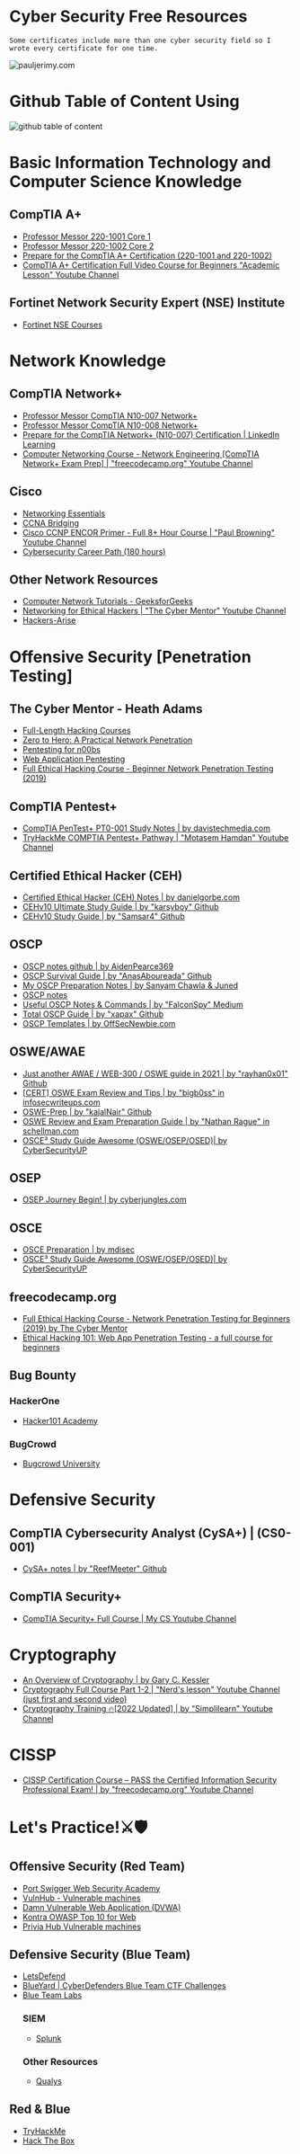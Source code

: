 <h1>Cyber Security Free Resources</h1>

`Some certificates include more than one cyber security field so I wrote every certificate for one time.  `

<img src="https://raw.githubusercontent.com/gokhangokcen1/cyber-security-roadmap/main/photos/certifications.png" alt="pauljerimy.com">
 
 
<h1>Github Table of Content Using</h1>
<img src="https://raw.githubusercontent.com/gokhangokcen1/cyber-security-roadmap/main/photos/tableofcontent.png" alt="github table of content">

<h1>Basic Information Technology and Computer Science Knowledge</h1>
<h2>CompTIA A+</h2>
<ul>
  <li> <a href="https://www.professormesser.com/free-a-plus-training/a-plus-videos/220-1001-training-course/">Professor Messor 220-1001 Core 1  </a> </li>
  <li> <a href="https://www.professormesser.com/free-a-plus-training/a-plus-videos/220-1002-training-course/">Professor Messor 220-1002 Core 2  </a> </li>
  <li> <a href="https://www.linkedin.com/learning/paths/prepare-for-the-comptia-a-plus-certification-220-1001-and-220-1002"> Prepare for the CompTIA A+ Certification (220-1001 and 220-1002)  </a> </li>
  <li> <a href="https://youtu.be/iYRmydayPFs"> CompTIA A+ Certification Full Video Course for Beginners  "Academic Lesson" Youtube Channel </a></li>
</ul>
<h2>Fortinet Network Security Expert (NSE) Institute</h2>
<ul>
 <li><a href="https://training.fortinet.com/course/index.php/Certification:NSE_1/">Fortinet NSE Courses</a> </li>
</ul>

<h1>Network Knowledge</h1>
<h2>CompTIA Network+</h2>
<ul>
  <li> <a href="https://www.professormesser.com/network-plus/n10-007/n10-007-training-course/">Professor Messor CompTIA N10-007 Network+  </a> </li>
  <li> <a href="https://www.professormesser.com/network-plus/n10-008/n10-008-video/n10-008-training-course/">Professor Messor CompTIA N10-008 Network+</a> </li>
  <li> <a href="https://www.linkedin.com/learning/paths/prepare-for-the-comptia-network-plus-n10-007-certification"> Prepare for the CompTIA Network+ (N10-007) Certification | LinkedIn Learning </a> </li>
  <li> <a href="https://youtu.be/qiQR5rTSshw">Computer Networking Course - Network Engineering [CompTIA Network+ Exam Prep] | "freecodecamp.org" Youtube Channel</a></li>
</ul>

<h2>Cisco</h2>
<ul>
  <li> <a href="https://www.netacad.com/courses/networking/networking-essentials">Networking Essentials</a> </li>
  <li> <a href="https://www.netacad.com/courses/networking/ccna-bridging">CCNA Bridging</a> </li>
  <li> <a href="https://www.youtube.com/watch?v=XgmauclCXAU&list=PLEZ7_TnHGBZQBkP1gSkNpq2FMj_6vqyfq&index=10"> Cisco CCNP ENCOR Primer - Full 8+ Hour Course | "Paul Browning" Youtube Channel</a></li> 
  <li> <a href="https://skillsforall.com/career-path/cybersecurity">Cybersecurity Career Path (180 hours)</a> </li>
</ul>

<h2>Other Network Resources</h2>
<ul>
  <li> <a href="https://www.geeksforgeeks.org/computer-network-tutorials/">Computer Network Tutorials - GeeksforGeeks</a> </li>
  <li> <a href="https://www.youtube.com/watch?v=4Kho3Eeyx1U&list=PLLKT__MCUeiyUKmYaakznsZeU4lZYwt_j">Networking for Ethical Hackers | "The Cyber Mentor" Youtube Channel</a></li>
  <li> <a href="https://www.hackers-arise.com/networks-basics">Hackers-Arise</a></li>

</ul>


<h1>Offensive Security [Penetration Testing]</h1>

<h2>The Cyber Mentor - Heath Adams</h2>
<ul>
  
  <li> <a href="https://www.youtube.com/watch?v=fNzpcB7ODxQ&list=PLLKT__MCUeixqHJ1TRqrHsEd6_EdEvo47&index=1">Full-Length Hacking Courses</a></li>
  <li> <a href="https://www.youtube.com/watch?v=qlK174d_uu8&list=PLLKT__MCUeiwBa7d7F_vN1GUwz_2TmVQj">Zero to Hero: A Practical Network Penetration </a></li>
  <li> <a href="https://www.youtube.com/watch?v=JZN3JhoAdWo&list=PLLKT__MCUeiyxF54dBIkzEXT7h8NgqQUB">Pentesting for n00bs</a></li>
  <li> <a href="https://www.youtube.com/watch?v=ZBi8Qa9m5c0&list=PLLKT__MCUeixCoi2jtP2Jj8nZzM4MOzBL">Web Application Pentesting</a></li>
  <li> <a href="https://youtu.be/WnN6dbos5u8">Full Ethical Hacking Course - Beginner Network Penetration Testing (2019)</a></li>
</ul>

<h2>CompTIA Pentest+</h2>
<ul>
  <li> <a href="https://davistechmedia.com/comptia-pentest-pt0-001-study-notes/">CompTIA PenTest+ PT0-001 Study Notes | by davistechmedia.com </a></li>
  <li> <a href="https://www.youtube.com/playlist?list=PLqM63j87R5p4olmWpzqaXMhEP2zEnQhPD">TryHackMe COMPTIA Pentest+ Pathway | "Motasem Hamdan" Youtube Channel </a></li>
</ul>

<h2>Certified Ethical Hacker (CEH)</h2>
<ul>
  <li> <a href="https://www.danielgorbe.com/en/tags/ceh/">Certified Ethical Hacker (CEH) Notes | by danielgorbe.com </a></li>
  <li> <a href="https://karsyboy.github.io/CEHv10_Ultimate_Study_Guide/">CEHv10 Ultimate Study Guide | by "karsyboy" Github </a></li>
  <li> <a href="https://github.com/Samsar4/CEH-v10-Study-Guide/tree/master/modules">CEHv10 Study Guide | by "Samsar4" Github</a></li>

</ul>

<h2>OSCP</h2>
<ul>
  <li><a href="https://github.com/AidenPearce369/OSCP-Notes">OSCP notes github | by AidenPearce369</a> </li>
  <li><a href="https://github.com/wwong99/pentest-notes/blob/master/oscp_resources/OSCP-Survival-Guide.md">OSCP Survival Guide | by "AnasAboureada" Github</a> </li>
  <li><a href="https://oscpnotes.infosecsanyam.in/My_OSCP_Preparation_Notes.html">My OSCP Preparation Notes | by Sanyam Chawla  & Juned</a> </li>
  <li><a href="https://1modm.github.io/documentation/oscp.html">OSCP notes </a> </li>
  <li><a href="https://falconspy.medium.com/useful-oscp-notes-commands-d71b5eda7b02">Useful OSCP Notes & Commands | by "FalconSpy" Medium</a> </li>
  <li><a href="https://sushant747.gitbooks.io/total-oscp-guide/content/">Total OSCP Guide | by "xapax" Github </a> </li>
  <li><a href="https://guide.offsecnewbie.com/cherrytree-oscp-template">OSCP Templates | by OffSecNewbie.com</a> </li>
  
 
</ul>

<h2>OSWE/AWAE</h2>
<ul>
  <li> <a href="https://rayhan0x01.github.io/web/2021/04/12/awae-web-300-oswe-guide-2021.html">Just another AWAE / WEB-300 / OSWE guide in 2021 | by "rayhan0x01" Github </a></li>
  <li> <a href="https://infosecwriteups.com/cert-oswe-exam-review-and-tips-ft-no-developer-background-candidate-1dad7f545155">[CERT] OSWE Exam Review and Tips | by "bigb0ss" in infosecwriteups.com </a></li>
  <li> <a href="https://github.com/kajalNair/OSWE-Prep">OSWE-Prep | by "kajalNair" Github </a></li>
  <li> <a href="https://hub.schellman.com/blog/oswe-review-and-exam-preparation-guide">OSWE Review and Exam Preparation Guide | by "Nathan Rague" in schellman.com </a></li>
  <li> <a href="https://github.com/CyberSecurityUP/OSCE-Complete-Guide"> OSCE³ Study Guide Awesome (OSWE/OSEP/OSED)| by CyberSecurityUP </a></li>
</ul>

<h2>OSEP</h2>
<ul>
  <li> <a href="https://lookbook.cyberjungles.com/osep-preperation-notes/osep-journey-begin">OSEP Journey Begin! | by cyberjungles.com  </a></li>

</ul>



<h2>OSCE</h2>
<ul>
  <li> <a href="https://github.com/mdisec/osce-preparation"> OSCE Preparation | by mdisec </a></li>
  <li> <a href="https://github.com/CyberSecurityUP/OSCE-Complete-Guide"> OSCE³ Study Guide Awesome (OSWE/OSEP/OSED)| by CyberSecurityUP </a></li>
</ul>




<h2>freecodecamp.org</h2>
<ul>
  <li> <a href="https://youtu.be/3Kq1MIfTWCE">Full Ethical Hacking Course - Network Penetration Testing for Beginners (2019) by The Cyber Mentor</a></li>
  <li> <a href="https://youtu.be/2_lswM1S264">Ethical Hacking 101: Web App Penetration Testing - a full course for beginners</a></li>
</ul>

<h2>Bug Bounty</h2>
<h3>HackerOne</h3>
<ul>
  <li><a href="https://www.hacker101.com/start-here">Hacker101 Academy</a></li>

</ul>
<h3>BugCrowd</h3>
<ul>
  <li><a href="https://www.bugcrowd.com/hackers/bugcrowd-university/">Bugcrowd University</a></li>

</ul>

<h1>Defensive Security </h1>
<h2>CompTIA Cybersecurity Analyst (CySA+) | (CS0-001) </h2>
<ul>
  <li><a href="https://github.com/ReefMeeter/CySA">CySA+ notes | by "ReefMeeter" Github</a></li>
</ul>
<h2>CompTIA Security+</h2>
<ul>
  <li> <a href="https://youtu.be/O4pJeXgOJDs"> CompTIA Security+ Full Course | My CS Youtube Channel </a></li>
</ul>


<h1>Cryptography</h1>
<ul>
 <li><a href="https://www.garykessler.net/library/crypto.html"> An Overview of Cryptography | by Gary C. Kessler</a></li>
 <li><a href="https://www.youtube.com/watch?v=j_8PLI_wCVU&list=PL7T06JEc5PF6Xbrs_1ltXPSYi5qWL9pBm&index=3"> Cryptography Full Course Part 1-2 | 
"Nerd's lesson" Youtube Channel (just first and second video)</a></li>
  <li><a href="https://www.youtube.com/watch?v=C7vmouDOJYM&list=PLEiEAq2VkUULgKbiq9J4z517w8RV3-yJe"> Cryptography Training 🔥[2022 Updated] | by "Simplilearn" Youtube Channel</a></li>
</ul>

<h1>CISSP</h1>
<ul>
 <li><a href="https://www.youtube.com/watch?v=M1_v5HBVHWo"> CISSP Certification Course – PASS the Certified Information Security Professional Exam! | by "freecodecamp.org" Youtube Channel</a></li>

</ul>


<h1>Let's Practice!⚔️🛡️</h1>
  <h2>Offensive Security (Red Team)</h2>
  <ul>
    <li><a href="https://portswigger.net/web-security">Port Swigger Web Security Academy</a></li>
    <li><a href="https://www.vulnhub.com/">VulnHub - Vulnerable machines</a></li>
    <li><a href="https://dvwa.co.uk/">Damn Vulnerable Web Application (DVWA)</a></li>
    <li><a href="https://application.security/free/owasp-top-10">Kontra OWASP Top 10 for Web </a></li>
    <li><a href="https://priviahub.com/">Privia Hub Vulnerable machines </a></li>
 
  </ul>
  
  <h2>Defensive Security (Blue Team)</h2>
  <ul>
    <li><a href="https://letsdefend.io/">LetsDefend </a></li>
    <li><a href="https://cyberdefenders.org/blueteam-ctf-challenges/">BlueYard | CyberDefenders Blue Team CTF Challenges </a></li>
    <li><a href="https://blueteamlabs.online/">Blue Team Labs</a></li>
  <h3>SIEM</h3>
    <ul>
      <li><a href="https://education.splunk.com/single-subject-courses">Splunk</a></li>
    </ul>
   <h3>Other Resources</h3>
    <ul>
      <li><a href="https://www.qualys.com/training/">Qualys</a></li>
    </ul>
  
  

  </ul>

  
  <h2>Red & Blue</h2>
  <ul>
    <li><a href="https://tryhackme.com/">TryHackMe</a></li>
    <li><a href="https://www.hackthebox.com/">Hack The Box</a></li>

  </ul>
  
